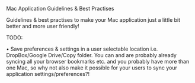 Mac Application Guidelines &amp; Best Practises

Guidelines &amp; best practises to make your Mac application just a little bit better and more user friendly!

TODO:

• Save preferences & settings in a user selectable location i.e. DropBox/Google Drive/Copy folder.
  You can and are probably already syncing all your browser bookmarks etc. and you probably have more than one Mac, so why not also make it possible for your users to sync your application settings/preferences?!



